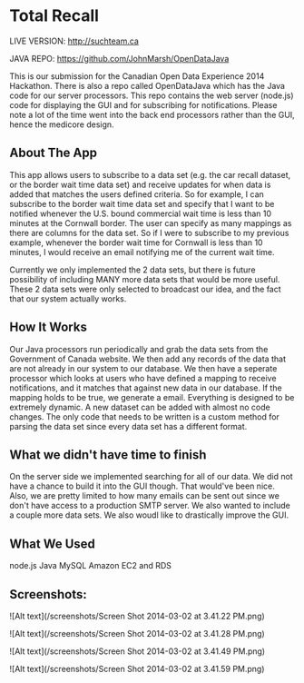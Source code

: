Total Recall
=========

LIVE VERSION:
http://suchteam.ca

JAVA REPO:
https://github.com/JohnMarsh/OpenDataJava

This is our submission for the Canadian Open Data Experience 2014 Hackathon.  There is also a repo called OpenDataJava which has the Java code for our server processors.  This repo contains the web server (node.js) code for displaying the GUI and for subscribing for notifications.  Please note a lot of the time went into the back end processors rather than the GUI, hence the medicore design.

About The App
----
This app allows users to subscribe to a data set (e.g. the car recall dataset, or the border wait time data set) and receive updates for when data is added that matches the users defined criteria.  So for example, I can subscribe to the border wait time data set and specify that I want to be notified whenever the U.S. bound commercial wait time is less than 10 minutes at the Cornwall border.  The user can specify as many mappings as there are columns for the data set.  So if I were to subscribe to my previous example, whenever the border wait time for Cornwall is less than 10 minutes, I would receive an email notifying me of the current wait time.  

Currently we only implemented the 2 data sets, but there is future possibility of including MANY more data sets that would be more useful.  These 2 data sets were only selected to broadcast our idea, and the fact that our system actually works.  


How It Works
---
Our Java processors run periodically and grab the data sets from the Government of Canada website.  We then add any records of the data that are not already in our system to our database.  We then have a seperate processor which looks at users who have defined a mapping to receive notifications, and it matches that against new data in our database.  If the mapping holds to be true, we generate a email.  Everything is designed to be extremely dynamic.  A new dataset can be added with almost no code changes.  The only code that needs to be written is a custom method for parsing the data set since every data set has a different format.


What we didn't have time to finish
---
On the server side we implemented searching for all of our data.  We did not have a chance to build it into the GUI though.  That would've been nice.  Also, we are pretty limited to how many emails can be sent out since we don't have access to a production SMTP server.  We also wanted to include a couple more data sets.  We also woudl like to drastically improve the GUI.


What We Used
---
node.js
Java
MySQL
Amazon EC2 and RDS


Screenshots:
---
![Alt text](/screenshots/Screen Shot 2014-03-02 at 3.41.22 PM.png)

![Alt text](/screenshots/Screen Shot 2014-03-02 at 3.41.28 PM.png)

![Alt text](/screenshots/Screen Shot 2014-03-02 at 3.41.49 PM.png)

![Alt text](/screenshots/Screen Shot 2014-03-02 at 3.41.59 PM.png)
